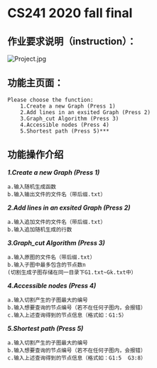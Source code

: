 # CS241 2020 fall final


## 作业要求说明（instruction）：
![Project.jpg](https://i.loli.net/2020/12/22/uW8owFq6GVr2Pyf.jpg)

## 功能主页面：

	Please choose the function:
		1.Create a new Graph (Press 1)
		2.Add lines in an exsited Graph (Press 2)
		3.Graph_cut Algorithm (Press 3)
		4.Accessible nodes (Press 4)
		5.Shortest path (Press 5)***


## 功能操作介绍

***1.Create a new Graph (Press 1)***

	a.输入随机生成函数
	b.输入输出文件的文件名（带后缀.txt）

***2.Add lines in an exsited Graph (Press 2)***

	a.输入追加文件的文件名（带后缀.txt）
	b.输入追加随机生成的行数

***3.Graph_cut Algorithm (Press 3)***

	a.输入原图的文件名（带后缀.txt）
	b.输入子图中最多包含的节点数n
	(切割生成子图存储在同一目录下G1.txt~Gk.txt中）

***4.Accessible nodes (Press 4)***

	a.输入切割产生的子图最大的编号
	b.输入想要查询的节点编号（若不在任何子图内，会报错）
	c.输入上述查询得到的节点信息（格式如：G1:5）

***5.Shortest path (Press 5)***

	a.输入切割产生的子图最大的编号
	b.输入想要查询的节点编号（若不在任何子图内，会报错）
	c.输入上述查询得到的节点信息（格式如：G1:5  G3:8）
